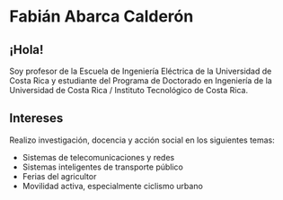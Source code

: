 # Fabián Abarca Calderón

## ¡Hola! 

Soy profesor de la Escuela de Ingeniería Eléctrica de la Universidad de Costa Rica y estudiante del Programa de Doctorado en Ingeniería de la Universidad de Costa Rica / Instituto Tecnológico de Costa Rica.

## Intereses

Realizo investigación, docencia y acción social en los siguientes temas:

- Sistemas de telecomunicaciones y redes
- Sistemas inteligentes de transporte público
- Ferias del agricultor
- Movilidad activa, especialmente ciclismo urbano